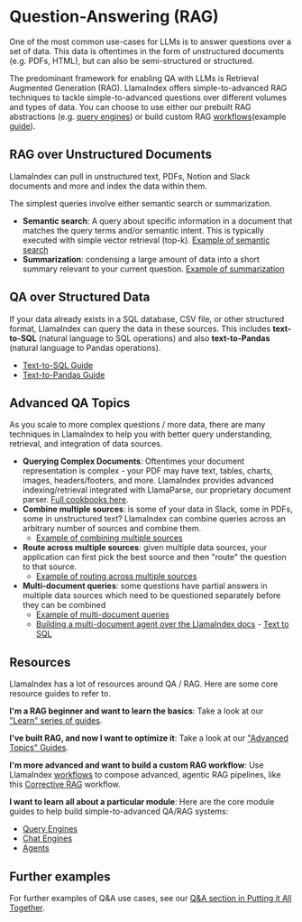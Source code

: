 # Question-Answering (RAG)

One of the most common use-cases for LLMs is to answer questions over a set of data. This data is oftentimes in the form of unstructured documents (e.g. PDFs, HTML), but can also be semi-structured or structured.

The predominant framework for enabling QA with LLMs is Retrieval Augmented Generation (RAG). LlamaIndex offers simple-to-advanced RAG techniques to tackle simple-to-advanced questions over different volumes and types of data. You can choose to use either our prebuilt RAG abstractions (e.g. [query engines](../../module_guides/deploying/query_engine/index.md)) or build custom RAG [workflows](../../module_guides/workflow/index.md)(example [guide](../../examples/workflow/rag.ipynb)).


## RAG over Unstructured Documents
LlamaIndex can pull in unstructured text, PDFs, Notion and Slack documents and more and index the data within them.

The simplest queries involve either semantic search or summarization.

- **Semantic search**: A query about specific information in a document that matches the query terms and/or semantic intent. This is typically executed with simple vector retrieval (top-k). [Example of semantic search](../../understanding/putting_it_all_together/q_and_a/#semantic-search)
- **Summarization**: condensing a large amount of data into a short summary relevant to your current question. [Example of summarization](../../understanding/putting_it_all_together/q_and_a/#summarization)



## QA over Structured Data
If your data already exists in a SQL database, CSV file, or other structured format, LlamaIndex can query the data in these sources. This includes **text-to-SQL** (natural language to SQL operations) and also **text-to-Pandas** (natural language to Pandas operations).

  - [Text-to-SQL Guide](../../examples/index_structs/struct_indices/SQLIndexDemo.ipynb)
  - [Text-to-Pandas Guide](../../examples/query_engine/pandas_query_engine.ipynb)

## Advanced QA Topics

As you scale to more complex questions / more data, there are many techniques in LlamaIndex to help you with better query understanding, retrieval, and integration of data sources.

- **Querying Complex Documents**: Oftentimes your document representation is complex - your PDF may have text, tables, charts, images, headers/footers, and more. LlamaIndex provides advanced indexing/retrieval integrated with LlamaParse, our proprietary document parser. [Full cookbooks here](https://github.com/run-llama/llama_parse/tree/main/examples).
- **Combine multiple sources**: is some of your data in Slack, some in PDFs, some in unstructured text? LlamaIndex can combine queries across an arbitrary number of sources and combine them.
    - [Example of combining multiple sources](../../understanding/putting_it_all_together/q_and_a/#multi-document-queries)
- **Route across multiple sources**: given multiple data sources, your application can first pick the best source and then "route" the question to that source.
    - [Example of routing across multiple sources](../../understanding/putting_it_all_together/q_and_a/#routing-over-heterogeneous-data)
- **Multi-document queries**: some questions have partial answers in multiple data sources which need to be questioned separately before they can be combined
    - [Example of multi-document queries](../../understanding/putting_it_all_together/q_and_a/#multi-document-queries)
    - [Building a multi-document agent over the LlamaIndex docs](../../examples/agent/multi_document_agents-v1.ipynb) - [Text to SQL](../../examples/index_structs/struct_indices/SQLIndexDemo.ipynb)


## Resources

LlamaIndex has a lot of resources around QA / RAG. Here are some core resource guides to refer to.

**I'm a RAG beginner and want to learn the basics**: Take a look at our ["Learn" series of guides](../../understanding/index.md).

**I've built RAG, and now I want to optimize it**: Take a look at our ["Advanced Topics" Guides](../../optimizing/production_rag.md).

**I'm more advanced and want to build a custom RAG workflow**: Use LlamaIndex [workflows](../../module_guides/workflow/index.md) to compose advanced, agentic RAG pipelines, like this [Corrective RAG](../../examples/workflow/corrective_rag_pack.ipynb) workflow.

**I want to learn all about a particular module**: Here are the core module guides to help build simple-to-advanced QA/RAG systems:

- [Query Engines](../../module_guides/deploying/query_engine/index.md)
- [Chat Engines](../../module_guides/deploying/chat_engines/index.md)
- [Agents](../../module_guides/deploying/agents/index.md)


## Further examples

For further examples of Q&A use cases, see our [Q&A section in Putting it All Together](../../understanding/putting_it_all_together/q_and_a/index.md).
